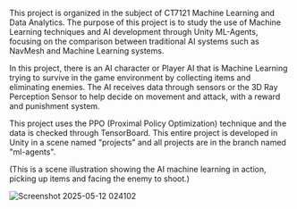 This project is organized in the subject of CT7121 Machine Learning and Data Analytics. The purpose of this project is to study the use of Machine Learning techniques and AI development through Unity ML-Agents, focusing on the comparison between traditional AI systems such as NavMesh and Machine Learning systems.

In this project, there is an AI character or Player AI that is Machine Learning trying to survive in the game environment by collecting items and eliminating enemies. The AI ​​receives data through sensors or the 3D Ray Perception Sensor to help decide on movement and attack, with a reward and punishment system.

This project uses the PPO (Proximal Policy Optimization) technique and the data is checked through TensorBoard. This entire project is developed in Unity in a scene named "projects" and all projects are in the branch named "ml-agents".

(This is a scene illustration showing the AI ​​machine learning in action, picking up items and facing the enemy to shoot.)

![Screenshot 2025-05-12 024102](https://github.com/user-attachments/assets/c4a26da6-2401-4c0c-a66e-782e11e9a3c3)
